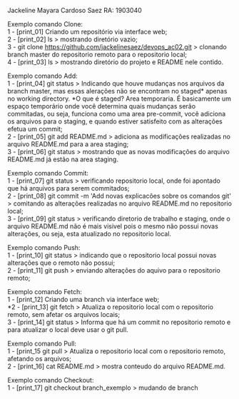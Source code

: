 Jackeline Mayara Cardoso Saez RA: 1903040    
  
Exemplo comando Clone:  
1 - [print_01] Criando um repositório via interface web;    
2 - [print_02] ls > mostrando diretório vazio;       
3 - git clone https://github.com/jackelinesaez/devops_ac02.git > clonando branch master do repositorio remoto para o repositorio local;     
4 - [print_03] ls > mostrando diretório do projeto e README nele contido.        
    
Exemplo comando Add:    
1 - [print_04] git status > Indicando que houve mudanças nos arquivos da branch master, mas essas alerações não se encontram no staged* apenas no working directory.
*O que é staged? Area temporaria. É basicamente um espaço temporário onde você determina quais mudanças serão commitadas, ou seja, funciona como uma area pre-commit, você adiciona os arquivos para o staging, e quando estiver satisfeito com as alterações efetua um commit;    
2 - [print_05] git add README.md > adiciona as modificações realizadas no arquivo README.md para a area staging;   
3 - [print_06] git status > mostrando que as novas modificações do arquivo README.md já estão na area staging.  
    
Exemplo comando Commit:   
1 - [print_07] git status > verificando repositorio local, onde foi apontado que há arquivos para serem commitados;    
2 - [print_08] git commit -m 'Add novas explicacões sobre os comandos git' > comitando as alterações realizadas no arquivo README.md no repositorio local;  
3 - [print_09] git status > verificando diretorio de trabalho e staging, onde o arquivo README.md não é mais visivel pois o mesmo não possui novas alterações, ou seja, esta atualizado no repositorio local.  
  
Exemplo comando Push:  
1 - [print_10] git status > indicando que o repositorio local possui novas alterações que o remoto não possui;  
2 - [print_11] git push > enviando alterações do aquivo para o repositorio remoto;   
  
Exemplo comando Fetch:  
1 - [print_12] Criando uma branch via interface web;  
*2 - [print_13] git fetch > Atualiza o repositorio local com o repositorio remoto, sem afetar os arquivos locais;    
3 - [print_14] git status > Informa que há um commit no repositorio remoto e para atualizar o local deve usar o git pull.  
  
Exemplo comando Pull:  
1 - [print_15 git pull > Atualiza o repositorio local com o repositorio remoto, afetando os arquivos;  
2 - [print_16] cat README.md > mostra conteudo do arquivo README.md.  
  
Exemplo comando Checkout:  
1 - [print_17] git checkout branch_exemplo > mudando de branch